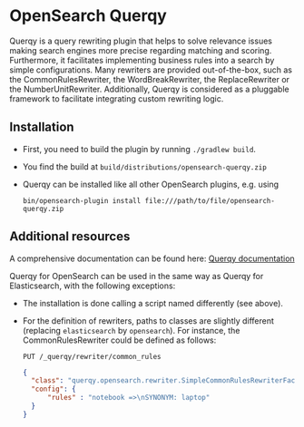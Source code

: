 # OpenSearch Querqy

Querqy is a query rewriting plugin that helps to solve relevance issues making search engines more precise regarding 
matching and scoring. Furthermore, it facilitates implementing business rules into a search by simple configurations.
Many rewriters are provided out-of-the-box, such as the CommonRulesRewriter, the WordBreakRewriter, the 
ReplaceRewriter or the NumberUnitRewriter. Additionally, Querqy is considered as a pluggable framework to facilitate 
integrating custom rewriting logic.

## Installation
* First, you need to build the plugin by running `./gradlew build`.
* You find the build at `build/distributions/opensearch-querqy.zip`
* Querqy can be installed like all other OpenSearch plugins, e.g. using 

  `bin/opensearch-plugin install file:///path/to/file/opensearch-querqy.zip`

## Additional resources
A comprehensive documentation can be found here: [Querqy documentation](https://docs.querqy.org/querqy/index.html)

Querqy for OpenSearch can be used in the same way as Querqy for Elasticsearch, with the following exceptions:
* The installation is done calling a script named differently (see above). 
* For the definition of rewriters, paths to classes are slightly different (replacing `elasticsearch` by 
  `opensearch`). For instance, the CommonRulesRewriter could be defined as follows:

  `PUT /_querqy/rewriter/common_rules` 
  ```json
  {
    "class": "querqy.opensearch.rewriter.SimpleCommonRulesRewriterFactory",
    "config": {
        "rules" : "notebook =>\nSYNONYM: laptop"
    }
  }
  ``` 

